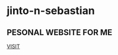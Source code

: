# jinto-n-sebastian
## PESONAL WEBSITE FOR ME 
[VISIT](BTN:https://jinto4638.github.io/jinto-n-sebastian/)
